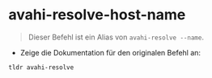 # avahi-resolve-host-name

> Dieser Befehl ist ein Alias von `avahi-resolve --name`.

- Zeige die Dokumentation für den originalen Befehl an:

`tldr avahi-resolve`
